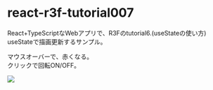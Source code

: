 # react-r3f-tutorial007
React+TypeScriptなWebアプリで、R3Fのtutorial6.(useStateの使い方) <Br/>
useStateで描画更新するサンプル。

マウスオーバーで、赤くなる。<Br/>
クリックで回転ON/OFF。

![](https://storage.googleapis.com/zenn-user-upload/871f0e58bc7f-20231223.png)
